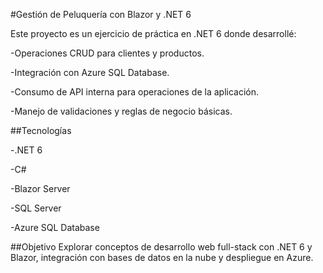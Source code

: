 #Gestión de Peluquería con Blazor y .NET 6

Este proyecto es un ejercicio de práctica en .NET 6 donde desarrollé:

-Operaciones CRUD para clientes y productos.

-Integración con Azure SQL Database.

-Consumo de API interna para operaciones de la aplicación.

-Manejo de validaciones y reglas de negocio básicas.

##Tecnologías

-.NET 6

-C#

-Blazor Server

-SQL Server

-Azure SQL Database

##Objetivo
Explorar conceptos de desarrollo web full-stack con .NET 6 y Blazor, integración con bases de datos en la nube y despliegue en Azure.
